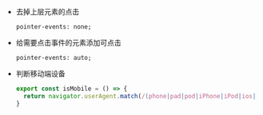 - 去掉上层元素的点击

  `pointer-events: none;`

- 给需要点击事件的元素添加可点击

  `pointer-events: auto;`

- 判断移动端设备

  ```js
  export const isMobile = () => {
    return navigator.userAgent.match(/(phone|pad|pod|iPhone|iPod|ios|iPad|Android|Mobile|BlackBerry|IEMobile|MQQBrowser|JUC|Fennec|wOSBrowser|BrowserNG|WebOS|Symbian|Windows Phone)/i);
  }
  
  ```

